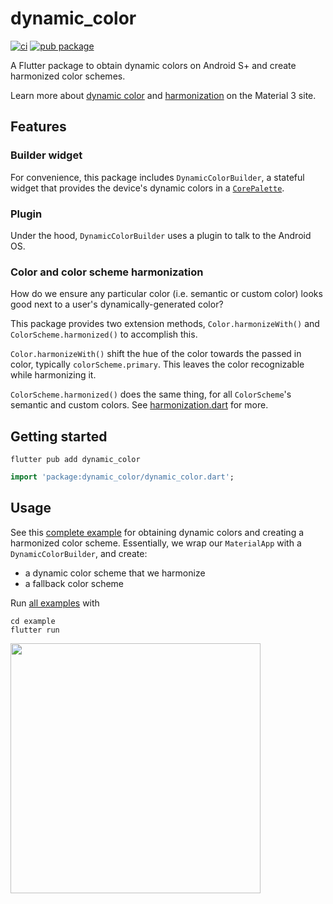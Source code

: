 # dynamic_color

[![ci](https://github.com/material-foundation/material-dynamic-color-flutter/actions/workflows/test.yml/badge.svg)](https://github.com/material-foundation/material-dynamic-color-flutter/actions/workflows/test.yml)
[![pub package](https://img.shields.io/pub/v/dynamic_color.svg)](https://pub.dev/packages/dynamic_color)

A Flutter package to obtain dynamic colors on Android S+ and create harmonized
color schemes.

Learn more about [dynamic color](https://m3.material.io/styles/color/dynamic-color/overview) and [harmonization](https://m3.material.io/styles/color/the-color-system/custom-colors#harmonization) on the Material 3 site.

## Features

### Builder widget

For convenience, this package includes `DynamicColorBuilder`, a stateful widget
that provides the device's dynamic colors in a [`CorePalette`][corepalette].

### Plugin

Under the hood, `DynamicColorBuilder` uses a plugin to talk to the Android OS.

### Color and color scheme harmonization

How do we ensure any particular color (i.e. semantic or custom color)
looks good next to a user's dynamically-generated color?

This package provides two extension methods, `Color.harmonizeWith()` and
`ColorScheme.harmonized()` to accomplish this.

`Color.harmonizeWith()` shift the hue of the color towards the passed in
color, typically `colorScheme.primary`. This leaves the color recognizable
while harmonizing it.

`ColorScheme.harmonized()` does the same thing, for all `ColorScheme`'s
semantic and custom colors. See [harmonization.dart] for more.

## Getting started

`flutter pub add dynamic_color`

```dart
import 'package:dynamic_color/dynamic_color.dart';
```

## Usage

See this [complete example] for obtaining dynamic colors and creating
a harmonized color scheme. Essentially, we wrap our `MaterialApp` with a
`DynamicColorBuilder`, and create:

- a dynamic color scheme that we harmonize
- a fallback color scheme

Run [all examples] with

```
cd example
flutter run
```

<img src="https://user-images.githubusercontent.com/6655696/135640136-4067dea1-99de-4693-b583-081e276ec7bf.png" width="400" />

[corepalette]: https://github.com/material-foundation/material-dynamic-color-flutter/tree/main/lib/src/core_palette.dart
[all examples]: https://github.com/material-foundation/material-dynamic-color-flutter/tree/main/example/lib/
[complete example]: https://github.com/material-foundation/material-dynamic-color-flutter/tree/main/example/lib/complete_example.dart
[dynamiccolorbuilder example]: https://github.com/material-foundation/material-dynamic-color-flutter/tree/main/example/lib/dynamic_color_builder_example.dart
[dynamiccolorplugin.getcorepalette example]: https://github.com/material-foundation/material-dynamic-color-flutter/tree/main/example/lib/get_core_palette_example.dart
[harmonization.dart]: https://github.com/material-foundation/material-dynamic-color-flutter/blob/main/lib/src/harmonization.dart
